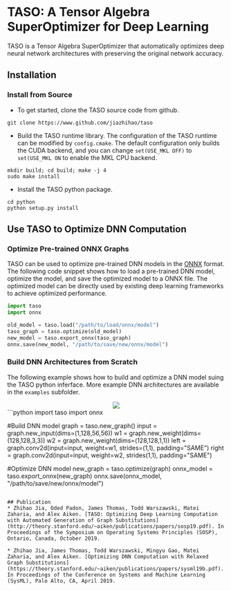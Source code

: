 # TASO: A Tensor Algebra SuperOptimizer for Deep Learning

TASO is a Tensor Algebra SuperOptimizer that automatically optimizes deep neural network architectures with preserving the original network accuracy.

## Installation

### Install from Source

* To get started, clone the TASO source code from github.
```
git clone https://www.github.com/jiazhihao/taso
```

* Build the TASO runtime library. The configuration of the TASO runtime can be modified by `config.cmake`. The default configuration only builds the CUDA backend, and you can change `set(USE_MKL OFF)` to `set(USE_MKL ON` to enable the MKL CPU backend.
```
mkdir build; cd build; make -j 4
sudo make install
```

* Install the TASO python package.
```
cd python
python setup.py install
```

## Use TASO to Optimize DNN Computation

### Optimize Pre-trained ONNX Graphs

TASO can be used to optimize pre-trained DNN models in the [ONNX](https://onnx.ai/) format. The following code snippet shows how to load a pre-trained DNN model, optimize the model, and save the optimized model to a ONNX file. The optimized model can be directly used by existing deep learning frameworks to achieve optimized performance.

```python
import taso
import onnx

old_model = taso.load("/path/to/load/onnx/model")
taso_graph = taso.optimize(old_model)
new_model = taso.export_onnx(taso_graph)
onnx.save(new_model, "/path/to/save/new/onnx/model")
```

### Build DNN Architectures from Scratch

The following example shows how to build and optimize a DNN model suing the TASO python inferface. More example DNN architectures are available in the `examples` subfolder.
<div align="center">
  <img src="https://github.com/jiazhihao/TASO/blob/master/figures/graph_subst.pdf">
</div>
```python
import taso
import onnx

#Build DNN model
graph = taso.new_graph()
input = graph.new_input(dims=(1,128,56,56))
w1 = graph.new_weight(dims=(128,128,3,3))
w2 = graph.new_weight(dims=(128,128,1,1))
left = graph.conv2d(input=input, weight=w1, strides=(1,1), padding="SAME")
right = graph.conv2d(input=input, weight=w2, strides(1,1), padding="SAME")

#Optimize DNN model
new_graph = taso.optimize(graph)
onnx_model = taso.export_onnx(new_graph)
onnx.save(onnx_model, "/path/to/save/new/onnx/model")
```

## Publication
* Zhihao Jia, Oded Padon, James Thomas, Todd Warszawski, Matei Zaharia, and Alex Aiken. [TASO: Optimizing Deep Learning Computation with Automated Generation of Graph Substitutions](http://theory.stanford.edu/~aiken/publications/papers/sosp19.pdf). In Proceedings of the Symposium on Operating Systems Principles (SOSP), Ontario, Canada, October 2019.

* Zhihao Jia, James Thomas, Todd Warszawski, Mingyu Gao, Matei Zaharia, and Alex Aiken. [Optimizing DNN Computation with Relaxed Graph Substitutions](https://theory.stanford.edu/~aiken/publications/papers/sysml19b.pdf). In Proceedings of the Conference on Systems and Machine Learning (SysML), Palo Alto, CA, April 2019.

